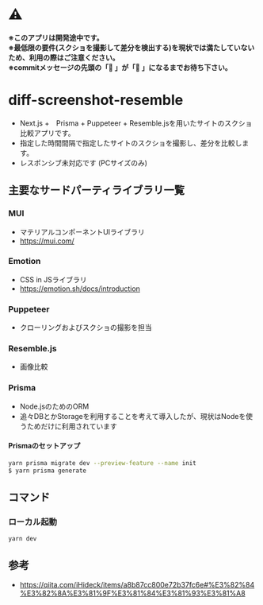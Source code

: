 # ⚠
**※このアプリは開発途中です。**\
**※最低限の要件(スクショを撮影して差分を検出する)を現状では満たしていないため、利用の際はご注意ください。**\
**※commitメッセージの先頭の「🥚 」が「🐣 」になるまでお待ち下さい。**

# diff-screenshot-resemble
- Next.js +　Prisma + Puppeteer + Resemble.jsを用いたサイトのスクショ比較アプリです。
- 指定した時間間隔で指定したサイトのスクショを撮影し、差分を比較します。
- レスポンシブ未対応です (PCサイズのみ)

## 主要なサードパーティライブラリ一覧
### MUI
- マテリアルコンポーネントUIライブラリ
- https://mui.com/

### Emotion
- CSS in JSライブラリ
- https://emotion.sh/docs/introduction

### Puppeteer
- クローリングおよびスクショの撮影を担当

### Resemble.js
- 画像比較

### Prisma
- Node.jsのためのORM
- 追々DBとかStorageを利用することを考えて導入したが、現状はNodeを使うためだけに利用されています

#### Prismaのセットアップ

```zsh
yarn prisma migrate dev --preview-feature --name init
$ yarn prisma generate
```

## コマンド
### ローカル起動
```
yarn dev
```

## 参考
- https://qiita.com/iHideck/items/a8b87cc800e72b37fc6e#%E3%82%84%E3%82%8A%E3%81%9F%E3%81%84%E3%81%93%E3%81%A8